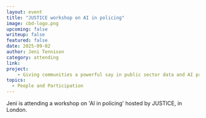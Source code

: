 ```yaml
---
layout: event
title: "JUSTICE workshop on AI in policing"
image: cbd-logo.png
upcoming: false
writeup: false
featured: false
date: 2025-09-02
author: Jeni Tennison
category: attending
link: 
project: 
    - Giving communities a powerful say in public sector data and AI projects
topics:
  - People and Participation
---
```


Jeni is attending a workshop on 'AI in policing' hosted by JUSTICE, in London.